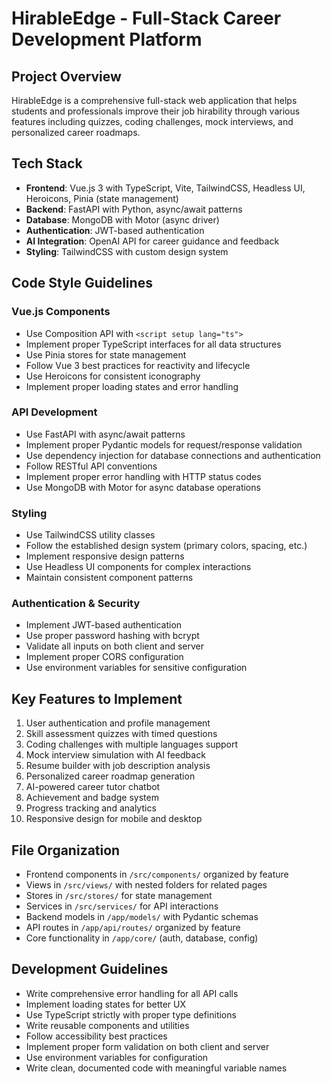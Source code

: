 <!-- Use this file to provide workspace-specific custom instructions to Copilot. For more details, visit https://code.visualstudio.com/docs/copilot/copilot-customization#_use-a-githubcopilotinstructionsmd-file -->

# HirableEdge - Full-Stack Career Development Platform

## Project Overview
HirableEdge is a comprehensive full-stack web application that helps students and professionals improve their job hirability through various features including quizzes, coding challenges, mock interviews, and personalized career roadmaps.

## Tech Stack
- **Frontend**: Vue.js 3 with TypeScript, Vite, TailwindCSS, Headless UI, Heroicons, Pinia (state management)
- **Backend**: FastAPI with Python, async/await patterns
- **Database**: MongoDB with Motor (async driver)
- **Authentication**: JWT-based authentication
- **AI Integration**: OpenAI API for career guidance and feedback
- **Styling**: TailwindCSS with custom design system

## Code Style Guidelines

### Vue.js Components
- Use Composition API with `<script setup lang="ts">`
- Implement proper TypeScript interfaces for all data structures
- Use Pinia stores for state management
- Follow Vue 3 best practices for reactivity and lifecycle
- Use Heroicons for consistent iconography
- Implement proper loading states and error handling

### API Development
- Use FastAPI with async/await patterns
- Implement proper Pydantic models for request/response validation
- Use dependency injection for database connections and authentication
- Follow RESTful API conventions
- Implement proper error handling with HTTP status codes
- Use MongoDB with Motor for async database operations

### Styling
- Use TailwindCSS utility classes
- Follow the established design system (primary colors, spacing, etc.)
- Implement responsive design patterns
- Use Headless UI components for complex interactions
- Maintain consistent component patterns

### Authentication & Security
- Implement JWT-based authentication
- Use proper password hashing with bcrypt
- Validate all inputs on both client and server
- Implement proper CORS configuration
- Use environment variables for sensitive configuration

## Key Features to Implement
1. User authentication and profile management
2. Skill assessment quizzes with timed questions
3. Coding challenges with multiple languages support
4. Mock interview simulation with AI feedback
5. Resume builder with job description analysis
6. Personalized career roadmap generation
7. AI-powered career tutor chatbot
8. Achievement and badge system
9. Progress tracking and analytics
10. Responsive design for mobile and desktop

## File Organization
- Frontend components in `/src/components/` organized by feature
- Views in `/src/views/` with nested folders for related pages
- Stores in `/src/stores/` for state management
- Services in `/src/services/` for API interactions
- Backend models in `/app/models/` with Pydantic schemas
- API routes in `/app/api/routes/` organized by feature
- Core functionality in `/app/core/` (auth, database, config)

## Development Guidelines
- Write comprehensive error handling for all API calls
- Implement loading states for better UX
- Use TypeScript strictly with proper type definitions
- Write reusable components and utilities
- Follow accessibility best practices
- Implement proper form validation on both client and server
- Use environment variables for configuration
- Write clean, documented code with meaningful variable names
